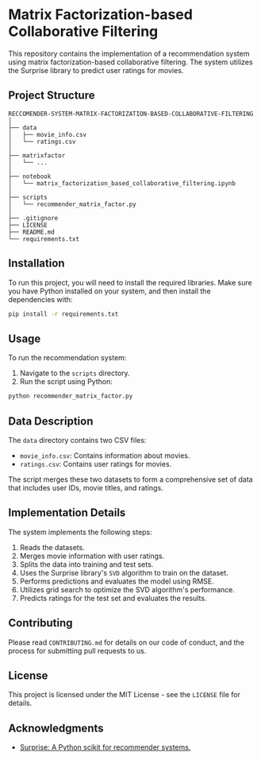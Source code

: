 
# Matrix Factorization-based Collaborative Filtering

This repository contains the implementation of a recommendation system using matrix factorization-based collaborative filtering. The system utilizes the Surprise library to predict user ratings for movies.

## Project Structure

```
RECCOMENDER-SYSTEM-MATRIX-FACTORIZATION-BASED-COLLABORATIVE-FILTERING
│
├── data
│   ├── movie_info.csv
│   └── ratings.csv
│
├── matrixfactor
│   └── ...
│
├── notebook
│   └── matrix_factorization_based_collaborative_filtering.ipynb
│
├── scripts
│   └── recommender_matrix_factor.py
│
├── .gitignore
├── LICENSE
├── README.md
└── requirements.txt
```

## Installation

To run this project, you will need to install the required libraries. Make sure you have Python installed on your system, and then install the dependencies with:

```bash
pip install -r requirements.txt
```

## Usage

To run the recommendation system:

1. Navigate to the `scripts` directory.
2. Run the script using Python:

```bash
python recommender_matrix_factor.py
```

## Data Description

The `data` directory contains two CSV files:

- `movie_info.csv`: Contains information about movies.
- `ratings.csv`: Contains user ratings for movies.

The script merges these two datasets to form a comprehensive set of data that includes user IDs, movie titles, and ratings.

## Implementation Details

The system implements the following steps:

1. Reads the datasets.
2. Merges movie information with user ratings.
3. Splits the data into training and test sets.
4. Uses the Surprise library's `SVD` algorithm to train on the dataset.
5. Performs predictions and evaluates the model using RMSE.
6. Utilizes grid search to optimize the SVD algorithm's performance.
7. Predicts ratings for the test set and evaluates the results.

## Contributing

Please read `CONTRIBUTING.md` for details on our code of conduct, and the process for submitting pull requests to us.

## License

This project is licensed under the MIT License - see the `LICENSE` file for details.

## Acknowledgments

- [Surprise: A Python scikit for recommender systems.](http://surpriselib.com/)


